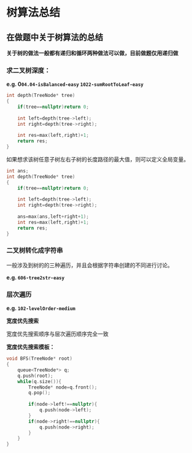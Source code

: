 # 树算法总结

## 在做题中关于树算法的总结

**关于树的做法一般都有递归和循环两种做法可以做，目前做题仅用递归做**

### **求二叉树深度：**

**e.g. 0`04.04-isBalanced-easy` `1022-sumRootToLeaf-easy`**

```c++
int depth(TreeNode* tree)
{
	if(tree==nullptr)return 0;
    
    int left=depth(tree->left);
    int right=depth(tree->right);
    
    int res=max(left,right)+1;
    return res;
}
```

如果想求该树任意子树左右子树的长度路径的最大值，则可以定义全局变量。

```c++
int ans;
int depth(TreeNode* tree)
{
	if(tree==nullptr)return 0;
    
    int left=depth(tree->left);
    int right=depth(tree->right);
    
    ans=max(ans,left+right+1);
    int res=max(left,right)+1;
    return res;
}
```

### 二叉树转化成字符串

一般涉及到树的的三种遍历，并且会根据字符串创建的不同进行讨论。

**e.g.  `606-tree2str-easy`**

### 层次遍历

**e.g.  `102-levelOrder-medium`**

**宽度优先搜索**

宽度优先搜索顺序与层次遍历顺序完全一致

**宽度优先搜索模板：**

```c++
void BFS(TreeNode* root)
{
	queue<TreeNode*> q;
    q.push(root);
    while(q.size()){
        TreeNode* node=q.front();
        q.pop();
        
        if(node->left!==nullptr){
            q.push(node->left);
        }
        if(node->right!==nullptr){
            q.push(node->right);
        }
    }
}
```


